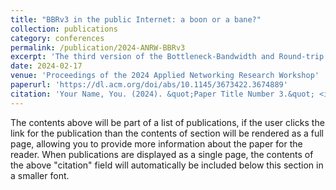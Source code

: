```yaml
---
title: "BBRv3 in the public Internet: a boon or a bane?"
collection: publications
category: conferences
permalink: /publication/2024-ANRW-BBRv3
excerpt: 'The third version of the Bottleneck-Bandwidth and Round-trip (BBR) algorithm, BBRv3, is now the default CCA for all of the public Internet traffic from google.com and YouTube. In this work, we built upon our prior work and examine BBRv3's ability to coexist with Cubic flows by taking loss, in the form of explicit congestion notification (ECN) signals, into account. Our evaluations reveal that, when ECN is enabled, a single BBRv3 flow can acquire more than ~99% of the bandwidth even when competing with five Cubic flows. Our findings have crucial implications for using BBRv3 in the public Internet.'
date: 2024-02-17
venue: 'Proceedings of the 2024 Applied Networking Research Workshop'
paperurl: 'https://dl.acm.org/doi/abs/10.1145/3673422.3674889'
citation: 'Your Name, You. (2024). &quot;Paper Title Number 3.&quot; <i>GitHub Journal of Bugs</i>. 1(3).'
---
```


The contents above will be part of a list of publications, if the user clicks the link for the publication than the contents of section will be rendered as a full page, allowing you to provide more information about the paper for the reader. When publications are displayed as a single page, the contents of the above "citation" field will automatically be included below this section in a smaller font.

